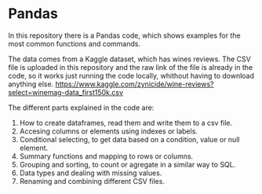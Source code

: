 # Pandas
In this repository there is a Pandas code, which shows examples for the most common functions and commands.

The data comes from a Kaggle dataset, which has wines reviews. The CSV file is uploaded in this repository and the raw link of the file is already in the code, so it works just running the code locally, whithout having to download anything else.
https://www.kaggle.com/zynicide/wine-reviews?select=winemag-data_first150k.csv

The different parts explained in the code are:
  1. How to create dataframes, read them and write them to a csv file.
  2. Accesing columns or elements using indexes or labels.
  3. Conditional selecting, to get data based on a condition, value or null element.
  4. Summary functions and mapping to rows or columns.
  5. Grouping and sorting, to count or agregate in a similar way to SQL.
  6. Data types and dealing with missing values.
  7. Renaming and combining different CSV files.
